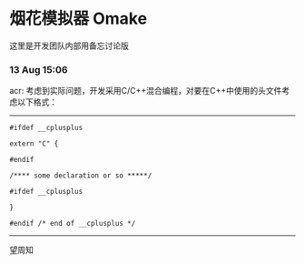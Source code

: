 # 烟花模拟器 Omake  
这里是开发团队内部用备忘讨论版

### 13 Aug 15:06  
acr: 考虑到实际问题，开发采用C/C++混合编程，对要在C++中使用的头文件考虑以下格式： 

---
`#ifdef __cplusplus`

`extern "C" {`

`#endif`

`/**** some declaration or so *****/`

`#ifdef __cplusplus`

`}`

`#endif /* end of __cplusplus */`

---  

望周知

